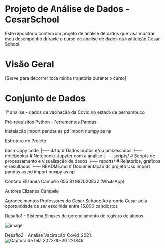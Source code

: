 # Projeto de Análise de Dados - CesarSchool

Este repositório contém um projeto de análise de dados que visa mostrar meu desempenho durante o curso de analise de dados da instituição Cesar School.

# Visão Geral
[Serve para decorrer toda minha trajetória durante o curso]

# Conjunto de Dados
1ª analise - dados de vacinação da Covid no estado de pernambuco

Pré-requisitos
Python - Ferramentes Pandas

Instalação
import pandas as pd
import numpy as np

Estrutura do Projeto

bash
Copy code
├── data/                   # Dados brutos e/ou processados
├── notebooks/              # Notebooks Jupyter com a análise
├── scripts/                # Scripts de processamento e visualização de dados
├── reports/                # Relatórios, gráficos e resultados
└── README.md               # Documentação do projeto
Uso
import pandas as pd
import numpy as np


Contato
Elizanea Campelo 055 81 987020832 (WhatsApp)

Autores
Elizanea Campelo

Agradecimentos
Professores do Cesar Schooç
Ao proprio Cesar pela oportunidade de ser escolhida entre 15.000 candidatos 

Desafio1 - Sistema Simples de gerenciamento de registro de alunos

![image](https://github.com/ElizCampelo/CesarSchool/assets/19363803/e183f3c1-cd16-4457-a0be-24ba0f8643c1)

Desafio2 - Analise Vacinação_Covid_2021.
![Captura de tela 2023-10-20 221849](https://github.com/ElizCampelo/CesarSchool/assets/19363803/d9fcb2ba-6243-4104-8e61-88869e4008ec)
